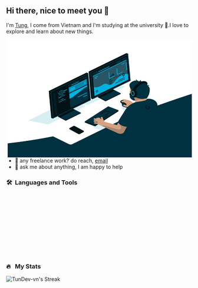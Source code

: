 ## Hi there, nice to meet you 👋 
I'm [Tung](https://tundev.id.vn/), I come from Vietnam and I'm studying at the university 🏫.I love to explore and learn about new things.

<img align="right" alt="GIF" src="https://github.com/TunDev-vn/TunDev-vn/blob/main/code.gif?raw=true" width="500" height="320" />

- 💼 any freelance work? do reach, [email](mailto:dev.hoangtung@gmail.com)
- 💬 ask me about anything, I am happy to help

### 🛠 &nbsp;Languages and Tools

<br/><br/><br/><br/><br/><br/>
---

### 🔥 &nbsp; My Stats

![TunDev-vn's Streak](https://github-readme-streak-stats.herokuapp.com/?user=TunDev-vn&theme=gotham&hide_border=false)
